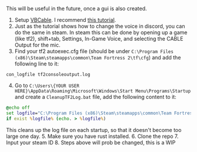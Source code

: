 This will be useful in the future, once a gui is also created.

1. Setup [VBCable](https://vb-audio.com/Cable/index.htm). I recommend [this tutorial](https://www.youtube.com/watch?v=GC1aLL7cPY4).
2. Just as the tutorial shows how to change the voice in discord, you can do the same in steam. In steam this can be done by opening up a game (like tf2), shift+tab, Settings, In-Game Voice, and selecting the CABLE Output for the mic. 
3. Find your tf2 autoexec.cfg file (should be under `C:\Program Files (x86)\Steam\steamapps\common\Team Fortress 2\tf\cfg`) and add the following line to it:
```
con_logfile tf2consoleoutput.log
```
4. Go to `C:\Users\{YOUR USER HERE}\AppData\Roaming\Microsoft\Windows\Start Menu\Programs\Startup` and create a `CleanupTF2Log.bat` file, add the following content to it:
```bat
@echo off
set logfile="C:\Program Files (x86)\Steam\steamapps\common\Team Fortress 2\tf\tf2consoleoutput.log"
if exist %logfile% (echo. > %logfile%)
```
This cleans up the log file on each startup, so that it doesn't become too large one day.
5. Make sure you have rust installed.
6. Clone the repo
7. Input your steam ID
8. Steps above will prob be changed, this is a WIP